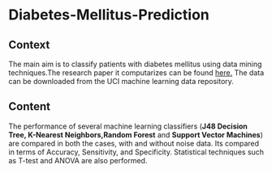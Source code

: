 # Diabetes-Mellitus-Prediction
## Context
The main aim is to classify patients with diabetes mellitus using data mining techniques.The research paper it computarizes can be found [here.](https://www.sciencedirect.com/science/article/pii/S1877050915004500#:~:text=The%20main%20aim%20of%20this,classify%20patients%20with%20diabetes%20mellitus.) 
The data can be downloaded from the UCI machine learning data repository.
## Content
The performance of several machine learning classifiers (**J48 Decision Tree, K-Nearest Neighbors,Random Forest** and **Support Vector Machines**) are compared in both the cases, with and without noise data.
Its compared in terms of Accuracy, Sensitivity, and Specificity. Statistical techniques such as T-test and ANOVA are also performed.
